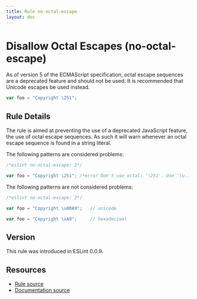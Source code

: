 ```yaml
---
title: Rule no-octal-escape
layout: doc
---
```

<!-- Note: No pull requests accepted for this file. See README.md in the root directory for details. -->
# Disallow Octal Escapes (no-octal-escape)

As of version 5 of the ECMAScript specification, octal escape sequences are a deprecated feature and should not be used. It is recommended that Unicode escapes be used instead.

```js
var foo = "Copyright \251";
```

## Rule Details

The rule is aimed at preventing the use of a deprecated JavaScript feature, the use of octal escape sequences. As such it will warn whenever an octal escape sequence is found in a string literal.

The following patterns are considered problems:

```js
/*eslint no-octal-escape: 2*/

var foo = "Copyright \251"; /*error Don't use octal: '\251'. Use '\u....' instead.*/
```

The following patterns are not considered problems:

```js
/*eslint no-octal-escape: 2*/

var foo = "Copyright \u00A9";   // unicode

var foo = "Copyright \xA9";     // hexadecimal
```

## Version

This rule was introduced in ESLint 0.0.9.

## Resources

* [Rule source](https://github.com/eslint/eslint/tree/master/lib/rules/no-octal-escape.js)
* [Documentation source](https://github.com/eslint/eslint/tree/master/docs/rules/no-octal-escape.md)
